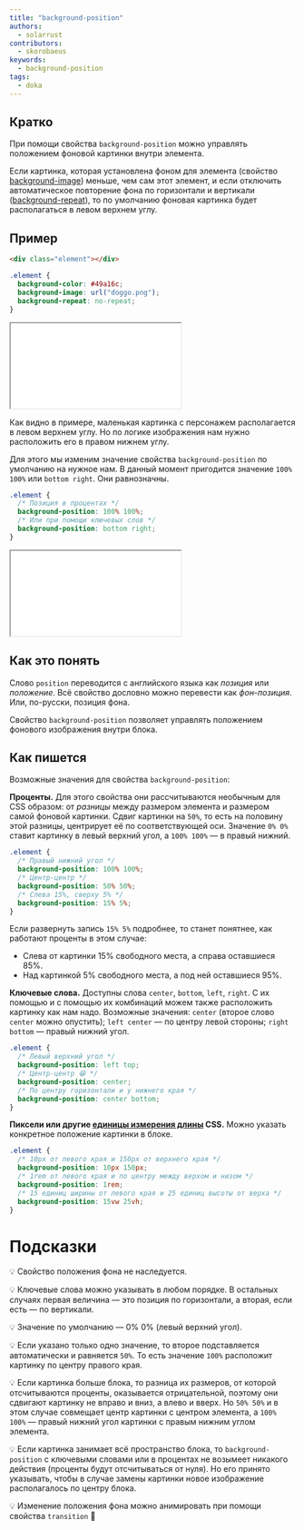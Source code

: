 ```yaml
---
title: "background-position"
authors:
  - solarrust
contributors:
  - skorobaeus
keywords:
  - background-position
tags:
  - doka
---
```


## Кратко

При помощи свойства `background-position` можно управлять положением фоновой картинки внутри элемента.

Если картинка, которая установлена фоном для элемента (свойство [background-image](/css/background-image/)) меньше, чем сам этот элемент, и если отключить автоматическое повторение фона по горизонтали и вертикали ([background-repeat](/css/background-repeat/)), то по умолчанию фоновая картинка будет располагаться в левом верхнем углу.

## Пример

```html
<div class="element"></div>
```

```css
.element {
  background-color: #49a16c;
  background-image: url("doggo.png");
  background-repeat: no-repeat;
}
```

<iframe title="Положение фоновой картинки" src="demos/not-positioned.html"></iframe>

Как видно в примере, маленькая картинка с персонажем располагается в левом верхнем углу. Но по логике изображения нам нужно расположить его в правом нижнем углу.

Для этого мы изменим значение свойства `background-position` по умолчанию на нужное нам. В данный момент пригодится значение `100% 100%` или `bottom right`. Они равнозначны.

```css
.element {
  /* Позиция в процентах */
  background-position: 100% 100%;
  /* Или при помощи ключевых слов */
  background-position: bottom right;
}
```

<iframe title="Положение фоновой картинки" src="demos/positioned.html"></iframe>

## Как это понять

Слово `position` переводится с английского языка как _позиция_ или _положение_. Всё свойство дословно можно перевести как _фон-позиция_. Или, по-русски, позиция фона.

Свойство `background-position` позволяет управлять положением фонового изображения внутри блока.

## Как пишется

Возможные значения для свойства `background-position`:

**Проценты.** Для этого свойства они рассчитываются необычным для CSS образом: от _разницы_ между размером элемента и размером самой фоновой картинки. Сдвиг картинки на `50%`, то есть на половину этой разницы, центрирует её по соответствующей оси. Значение `0% 0%` ставит картинку в левый верхний угол, а `100% 100%` — в правый нижний.

```css
.element {
  /* Правый нижний угол */
  background-position: 100% 100%;
  /* Центр-центр */
  background-position: 50% 50%;
  /* Слева 15%, сверху 5% */
  background-position: 15% 5%;
}
```

Если развернуть запись `15% 5%` подробнее, то станет понятнее, как работают проценты в этом случае:

- Слева от картинки 15% свободного места, а справа оставшиеся 85%.
- Над картинкой 5% свободного места, а под ней оставшиеся 95%.

**Ключевые слова.** Доступны слова `center`, `bottom`, `left`, `right`. С их помощью и с помощью их комбинаций можем также расположить картинку как нам надо. Возможные значения: `center` (второе слово `center` можно опустить); `left center` — по центру левой стороны; `right bottom` — правый нижний угол.

```css
.element {
  /* Левый верхний угол */
  background-position: left top;
  /* Центр-центр 😁 */
  background-position: center;
  /* По центру горизонтали и у нижнего края */
  background-position: center bottom;
}
```

**Пиксели или другие [единицы измерения длины](/css/numeric-types/#edinicy-izmereniya-dliny-ili-rasstoyaniya) CSS.** Можно указать конкретное положение картинки в блоке.

```css
.element {
  /* 10px от левого края и 150px от верхнего края */
  background-position: 10px 150px;
  /* 1rem от левого края и по центру между верхом и низом */
  background-position: 1rem;
  /* 15 единиц ширины от левого края и 25 единиц высоты от верха */
  background-position: 15vw 25vh;
}
```

# Подсказки

💡 Свойство положения фона не наследуется.

💡 Ключевые слова можно указывать в любом порядке. В остальных случаях первая величина — это позиция по горизонтали, а вторая, если есть — по вертикали.

💡 Значение по умолчанию — 0% 0% (левый верхний угол).

💡 Если указано только одно значение, то второе подставляется автоматически и равняется `50%`. То есть значение `100%` расположит картинку по центру правого края.

💡 Если картинка больше блока, то разница их размеров, от которой отсчитываются проценты, оказывается отрицательной, поэтому они сдвигают картинку не вправо и вниз, а влево и вверх. Но `50% 50%` и в этом случае совмещает центр картинки с центром элемента, а `100% 100%` — правый нижний угол картинки с правым нижним углом элемента.

💡 Если картинка занимает всё пространство блока, то `background-position` с ключевыми словами или в процентах не возымеет никакого действия (проценты будут отсчитываться от нуля). Но его принято указывать, чтобы в случае замены картинки новое изображение располагалось по центру блока.

💡 Изменение положения фона можно анимировать при помощи свойства `transition` 🥳
